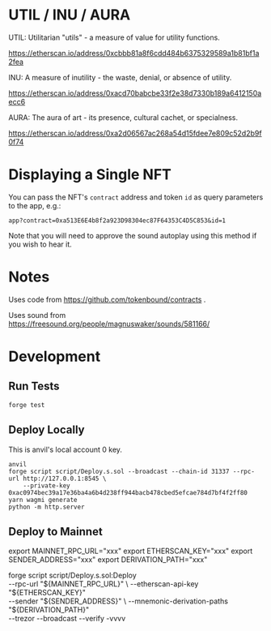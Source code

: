 # UTIL / INU / AURA

UTIL: Utilitarian "utils" - a measure of value for utility functions.

https://etherscan.io/address/0xcbbb81a8f6cdd484b6375329589a1b81bf1a2fea

INU: A measure of inutility - the waste, denial, or absence of utility.

https://etherscan.io/address/0xacd70babcbe33f2e38d7330b189a6412150aecc6

AURA: The aura of art - its presence, cultural cachet, or specialness.

https://etherscan.io/address/0xa2d06567ac268a54d15fdee7e809c52d2b9f0f74

# Displaying a Single NFT

You can pass the NFT's `contract` address and token `id` as query parameters to the app, e.g.:

    app?contract=0xa513E6E4b8f2a923D98304ec87F64353C4D5C853&id=1

Note that you will need to approve the sound autoplay using this method if you wish to hear it.

# Notes

Uses code from https://github.com/tokenbound/contracts .

Uses sound from https://freesound.org/people/magnuswaker/sounds/581166/

# Development

## Run Tests

    forge test

## Deploy Locally

This is anvil's local account 0 key.

    anvil
    forge script script/Deploy.s.sol --broadcast --chain-id 31337 --rpc-url http://127.0.0.1:8545 \
        --private-key 0xac0974bec39a17e36ba4a6b4d238ff944bacb478cbed5efcae784d7bf4f2ff80
    yarn wagmi generate
    python -m http.server

## Deploy to Mainnet

export MAINNET_RPC_URL="xxx"
export ETHERSCAN_KEY="xxx"
export SENDER_ADDRESS="xxx"
export DERIVATION_PATH="xxx"

forge script script/Deploy.s.sol:Deploy \
    --rpc-url "${MAINNET_RPC_URL}" \
    --etherscan-api-key "${ETHERSCAN_KEY}" \
    --sender "${SENDER_ADDRESS}" \
    --mnemonic-derivation-paths "${DERIVATION_PATH}" \
    --trezor --broadcast --verify -vvvv
